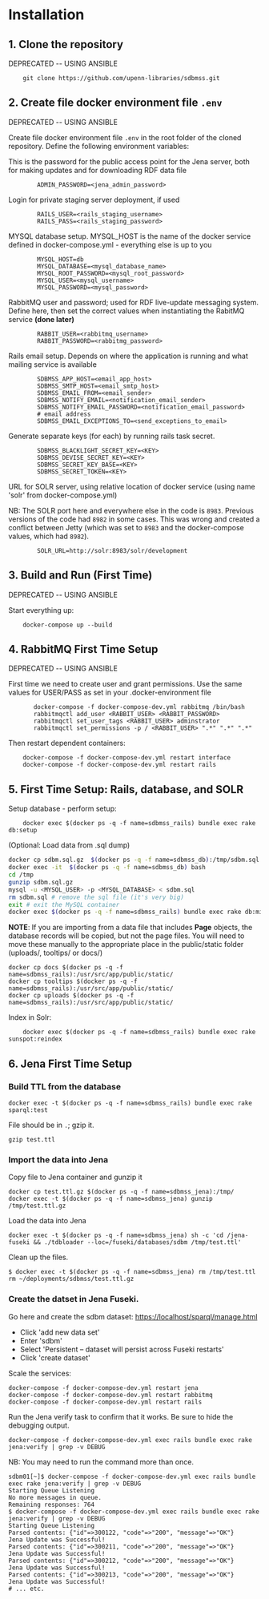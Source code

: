 Installation
=====

## 1. Clone the repository

DEPRECATED -- USING ANSIBLE

	    git clone https://github.com/upenn-libraries/sdbmss.git

## 2. Create file docker environment file `.env`

DEPRECATED -- USING ANSIBLE

Create file docker environment file `.env` in the root folder of the cloned repository.  Define the following environment variables:

This is the password for the public access point for the Jena server, both for making updates and for downloading RDF data file

			ADMIN_PASSWORD=<jena_admin_password>

Login for private staging server deployment, if used

			RAILS_USER=<rails_staging_username>
			RAILS_PASS=<rails_staging_password>

MYSQL database setup.  MYSQL_HOST is the name of the docker service defined in docker-compose.yml - everything else is up to you

			MYSQL_HOST=db
			MYSQL_DATABASE=<mysql_database_name>
			MYSQL_ROOT_PASSWORD=<mysql_root_password>
			MYSQL_USER=<mysql_username>
			MYSQL_PASSWORD=<mysql_password>

RabbitMQ user and password; used for RDF live-update messaging system.  Define here, then set the correct values when instantiating the RabitMQ service **(done later)**

			RABBIT_USER=<rabbitmq_username>
			RABBIT_PASSWORD=<rabbitmg_password>

Rails email setup.  Depends on where the application is running and what mailing service is available

			SDBMSS_APP_HOST=<email_app_host>
			SDBMSS_SMTP_HOST=<email_smtp_host>
			SDBMSS_EMAIL_FROM=<email_sender>
			SDBMSS_NOTIFY_EMAIL=<notification_email_sender>
			SDBMSS_NOTIFY_EMAIL_PASSWORD=<notification_email_password>
			# email address
			SDBMSS_EMAIL_EXCEPTIONS_TO=<send_exceptions_to_email>

Generate separate keys (for each) by running rails task secret.

			SDBMSS_BLACKLIGHT_SECRET_KEY=<KEY>
			SDBMSS_DEVISE_SECRET_KEY=<KEY>
			SDBMSS_SECRET_KEY_BASE=<KEY>
			SDBMSS_SECRET_TOKEN=<KEY>

URL for SOLR server, using relative location of docker service (using name 'solr' from docker-compose.yml)

NB: The SOLR port here and everywhere else in the code is `8983`. Previous versions
of the code had `8982` in some cases. This was wrong and created a conflict
between Jetty (which was set to `8983` and the docker-compose values, which
had `8982`).

			SOLR_URL=http://solr:8983/solr/development

## 3. Build and Run (First Time)

DEPRECATED -- USING ANSIBLE

Start everything up:

	    docker-compose up --build

## 4. RabbitMQ First Time Setup

DEPRECATED -- USING ANSIBLE

First time we need to create user and grant permissions.  Use the same values for USER/PASS as set in your .docker-environment file

           docker-compose -f docker-compose-dev.yml rabbitmq /bin/bash
           rabbitmqctl add_user <RABBIT_USER> <RABBIT_PASSWORD>
           rabbitmqctl set_user_tags <RABBIT_USER> adminstrator
           rabbitmqctl set_permissions -p / <RABBIT_USER> ".*" ".*" ".*"

Then restart dependent containers:

	    docker-compose -f docker-compose-dev.yml restart interface
	    docker-compose -f docker-compose-dev.yml restart rails


## 5. First Time Setup: Rails, database,  and SOLR

Setup database - perform setup:

	    docker exec $(docker ps -q -f name=sdbmss_rails) bundle exec rake db:setup

(Optional: Load data from .sql dump)

```bash
docker cp sdbm.sql.gz  $(docker ps -q -f name=sdbmss_db):/tmp/sdbm.sql.gz
docker exec -it  $(docker ps -q -f name=sdbmss_db) bash
cd /tmp
gunzip sdbm.sql.gz
mysql -u <MYSQL_USER> -p <MYSQL_DATABASE> < sdbm.sql
rm sdbm.sql # remove the sql file (it's very big)
exit # exit the MySQL container
docker exec $(docker ps -q -f name=sdbmss_rails) bundle exec rake db:migrate
```

**NOTE**: If you are importing from a data file that includes **Page** objects, the database records will be copied, but not the page files.  You will need to move these manually to the appropriate place in the public/static folder (uploads/, tooltips/ or docs/)

```
docker cp docs $(docker ps -q -f name=sdbmss_rails):/usr/src/app/public/static/
docker cp tooltips $(docker ps -q -f name=sdbmss_rails):/usr/src/app/public/static/
docker cp uploads $(docker ps -q -f name=sdbmss_rails):/usr/src/app/public/static/
```

Index in Solr:

	    docker exec $(docker ps -q -f name=sdbmss_rails) bundle exec rake sunspot:reindex

## 6. Jena First Time Setup


### Build TTL from the database 

```
docker exec -t $(docker ps -q -f name=sdbmss_rails) bundle exec rake sparql:test
```
File should be in `.`; gzip it.

```
gzip test.ttl
```

### Import the data into Jena

Copy file to Jena container and gunzip it

```
docker cp test.ttl.gz $(docker ps -q -f name=sdbmss_jena):/tmp/
docker exec -t $(docker ps -q -f name=sdbmss_jena) gunzip /tmp/test.ttl.gz
```

Load the data into Jena

```
docker exec -t $(docker ps -q -f name=sdbmss_jena) sh -c 'cd /jena-fuseki && ./tdbloader --loc=/fuseki/databases/sdbm /tmp/test.ttl'
```

Clean up the files.

```
$ docker exec -t $(docker ps -q -f name=sdbmss_jena) rm /tmp/test.ttl
rm ~/deployments/sdbmss/test.ttl.gz
```

### Create the datset in Jena Fuseki.

Go here and create the sdbm dataset: <https://localhost/sparql/manage.html>

- Click 'add new data set'
- Enter 'sdbm'
- Select 'Persistent – dataset will persist across Fuseki restarts'
- Click 'create dataset'

Scale the services:

```
docker-compose -f docker-compose-dev.yml restart jena
docker-compose -f docker-compose-dev.yml restart rabbitmq
docker-compose -f docker-compose-dev.yml restart rails
```

Run the Jena verify task to confirm that it works. Be sure to hide the debugging output.

```
docker-compose -f docker-compose-dev.yml exec rails bundle exec rake jena:verify | grep -v DEBUG
```

NB: You may need to run the command more than once.

```
sdbm01[~]$ docker-compose -f docker-compose-dev.yml exec rails bundle exec rake jena:verify | grep -v DEBUG
Starting Queue Listening
No more messages in queue.
Remaining responses: 764
$ docker-compose -f docker-compose-dev.yml exec rails bundle exec rake jena:verify | grep -v DEBUG
Starting Queue Listening
Parsed contents: {"id"=>300122, "code"=>"200", "message"=>"OK"}
Jena Update was Successful!
Parsed contents: {"id"=>300211, "code"=>"200", "message"=>"OK"}
Jena Update was Successful!
Parsed contents: {"id"=>300212, "code"=>"200", "message"=>"OK"}
Jena Update was Successful!
Parsed contents: {"id"=>300213, "code"=>"200", "message"=>"OK"}
Jena Update was Successful!
# ... etc.
```
